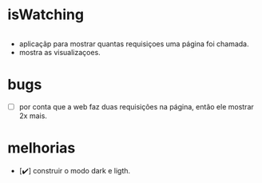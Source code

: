 # isWatching

<img src="https://user-images.githubusercontent.com/71097744/173193360-b57a3990-a345-4592-8222-461da3df4bcc.gif" alt="" />

- aplicaçãp para mostrar quantas requisiçoes uma página foi chamada.
- mostra as visualizaçoes.

# bugs
 - [ ] por conta que a web faz duas requisições na página, então ele mostrar 2x mais.
 
# melhorias 
 - [✔️] construir o modo dark e ligth.
